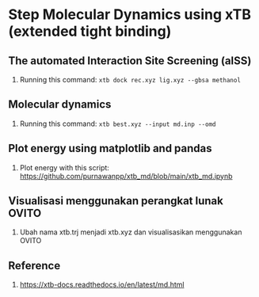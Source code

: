 # Step Molecular Dynamics using xTB (extended tight binding)

## The automated Interaction Site Screening (aISS)
1. Running this command: `xtb dock rec.xyz lig.xyz --gbsa methanol`

## Molecular dynamics 
1. Running this command: `xtb best.xyz --input md.inp --omd`

## Plot energy using matplotlib and pandas 
1. Plot energy with this script: https://github.com/purnawanpp/xtb_md/blob/main/xtb_md.ipynb

## Visualisasi menggunakan perangkat lunak OVITO
1. Ubah nama xtb.trj menjadi xtb.xyz dan visualisasikan menggunakan OVITO

## Reference
1. https://xtb-docs.readthedocs.io/en/latest/md.html
